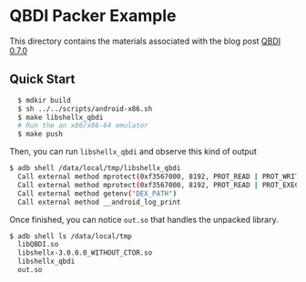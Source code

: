 # QBDI Packer Example

This directory contains the materials associated with the blog post [QBDI 0.7.0]()

## Quick Start

```bash
  $ mdkir build
  $ sh ../../scripts/android-x86.sh
  $ make libshellx_qbdi
  # Run the an x86/x86-64 emulator
  $ make push
```

Then, you can run ``libshellx_qbdi`` and observe this kind of output

```bash
$ adb shell /data/local/tmp/libshellx_qbdi
  Call external method mprotect(0xf3567000, 8192, PROT_READ | PROT_WRITE)
  Call external method mprotect(0xf3567000, 8192, PROT_READ | PROT_EXEC)
  Call external method getenv("DEX_PATH")
  Call external method __android_log_print
```

Once finished, you can notice ``out.so`` that handles the unpacked library.

```bash
$ adb shell ls /data/local/tmp
  libQBDI.so
  libshellx-3.0.0.0_WITHOUT_CTOR.so
  libshellx_qbdi
  out.so
```
